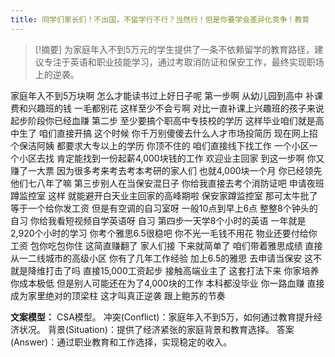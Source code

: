 ```yaml
---
title: 同学们家长们！不出国，不留学行不行？当然行！但是你要学会差异化竞争！教育 
---
```

 > [!摘要]
为家庭年入不到5万元的学生提供了一条不依赖留学的教育路径，建议专注于英语和职业技能学习，通过考取消防证和保安工作，最终实现职场上的逆袭。

家庭年入不到5万块啊
怎么才能读书过上好日子呢
第一步啊
从幼儿园到高中
补课费和兴趣班的钱
一毛都别花
这样至少不会亏啊
对比一直补课上兴趣班的孩子来说
起步阶段你已经血赚
第二步
至少要搞个职高中专技校的学历
这样毕业咱们就是高中生了
咱们直接开搞
这个时候
你千万别傻傻去什么人才市场投简历
现在网上招个保洁阿姨
都要求大专以上的学历
你顶不住的
咱们直接线下找工作
一个小区一个小区去找
肯定能找到一份起薪4,000块钱的工作
欢迎业主回家
到这一步啊
你又赚了一大票
因为很多考来考去考本考研的家人们
也就4,000块一个月
你已经领先他们七八年了嘛
第三步别人在当保安混日子
你给我直接去考个消防证吧
申请夜班
蹲监控室
这样
就能避开白天业主回家的高峰期啦
保安家蹲监控室
那可太牛批了
等于一个给你发工资
但是有空调的自习室呀
一般10点到早上6点
整整8个钟头的自习
你给我看短视频自学英语呀
自习
第四步一天学8个小时的英语
一年就是2,920个小时的学习
你考个雅思6.5很稳吧
你不光一毛钱不用花
物业还要付给你工资
包你吃包你住
这简直赚翻了
家人们接
下来就简单了
咱们带着雅思成绩
直接从一二线城市的高级小区
你有了几年工作经验
加上6.5的雅思
去申请当保安
这不就是降维打击了吗
直接15,000工资起步
接触高端业主了
这套打法下来
你家培养你成本极低
但是别人可能还在为了4,000块的工作
本科都没毕业
你一路血赚
直接成为家里绝对的顶梁柱
这才叫真正逆袭
跟上鲍苏的节奏

**文案模型：**
CSA模型。
冲突(Conflict)：家庭年入不到5万，如何通过教育提升经济状况。
背景(Situation)：提供了经济紧张的家庭背景和教育选择。
答案(Answer)：通过职业教育和工作选择，实现稳定的收入。
